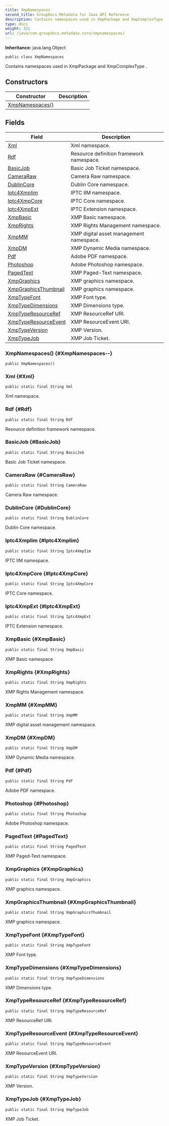 ```yaml
---
title: XmpNamespaces
second_title: GroupDocs.Metadata for Java API Reference
description: Contains namespaces used in XmpPackage and XmpComplexType.
type: docs
weight: 321
url: /java/com.groupdocs.metadata.core/xmpnamespaces/
---
```

**Inheritance:**
java.lang.Object
```
public class XmpNamespaces
```

Contains namespaces used in  XmpPackage  and  XmpComplexType .
## Constructors

| Constructor | Description |
| --- | --- |
| [XmpNamespaces()](#XmpNamespaces--) |  |
## Fields

| Field | Description |
| --- | --- |
| [Xml](#Xml) | Xml namespace. |
| [Rdf](#Rdf) | Resource definition framework namespace. |
| [BasicJob](#BasicJob) | Basic Job Ticket namespace. |
| [CameraRaw](#CameraRaw) | Camera Raw namespace. |
| [DublinCore](#DublinCore) | Dublin Core namespace. |
| [Iptc4XmpIim](#Iptc4XmpIim) | IPTC IIM namespace. |
| [Iptc4XmpCore](#Iptc4XmpCore) | IPTC Core namespace. |
| [Iptc4XmpExt](#Iptc4XmpExt) | IPTC Extension namespace. |
| [XmpBasic](#XmpBasic) | XMP Basic namespace. |
| [XmpRights](#XmpRights) | XMP Rights Management namespace. |
| [XmpMM](#XmpMM) | XMP digital asset management namespace. |
| [XmpDM](#XmpDM) | XMP Dynamic Media namespace. |
| [Pdf](#Pdf) | Adobe PDF namespace. |
| [Photoshop](#Photoshop) | Adobe Photoshop namespace. |
| [PagedText](#PagedText) | XMP Paged-Text namespace. |
| [XmpGraphics](#XmpGraphics) | XMP graphics namespace. |
| [XmpGraphicsThumbnail](#XmpGraphicsThumbnail) | XMP graphics namespace. |
| [XmpTypeFont](#XmpTypeFont) | XMP Font type. |
| [XmpTypeDimensions](#XmpTypeDimensions) | XMP Dimensions type. |
| [XmpTypeResourceRef](#XmpTypeResourceRef) | XMP ResourceRef URI. |
| [XmpTypeResourceEvent](#XmpTypeResourceEvent) | XMP ResourceEvent URI. |
| [XmpTypeVersion](#XmpTypeVersion) | XMP Version. |
| [XmpTypeJob](#XmpTypeJob) | XMP Job Ticket. |
### XmpNamespaces() {#XmpNamespaces--}
```
public XmpNamespaces()
```


### Xml {#Xml}
```
public static final String Xml
```


Xml namespace.

### Rdf {#Rdf}
```
public static final String Rdf
```


Resource definition framework namespace.

### BasicJob {#BasicJob}
```
public static final String BasicJob
```


Basic Job Ticket namespace.

### CameraRaw {#CameraRaw}
```
public static final String CameraRaw
```


Camera Raw namespace.

### DublinCore {#DublinCore}
```
public static final String DublinCore
```


Dublin Core namespace.

### Iptc4XmpIim {#Iptc4XmpIim}
```
public static final String Iptc4XmpIim
```


IPTC IIM namespace.

### Iptc4XmpCore {#Iptc4XmpCore}
```
public static final String Iptc4XmpCore
```


IPTC Core namespace.

### Iptc4XmpExt {#Iptc4XmpExt}
```
public static final String Iptc4XmpExt
```


IPTC Extension namespace.

### XmpBasic {#XmpBasic}
```
public static final String XmpBasic
```


XMP Basic namespace.

### XmpRights {#XmpRights}
```
public static final String XmpRights
```


XMP Rights Management namespace.

### XmpMM {#XmpMM}
```
public static final String XmpMM
```


XMP digital asset management namespace.

### XmpDM {#XmpDM}
```
public static final String XmpDM
```


XMP Dynamic Media namespace.

### Pdf {#Pdf}
```
public static final String Pdf
```


Adobe PDF namespace.

### Photoshop {#Photoshop}
```
public static final String Photoshop
```


Adobe Photoshop namespace.

### PagedText {#PagedText}
```
public static final String PagedText
```


XMP Paged-Text namespace.

### XmpGraphics {#XmpGraphics}
```
public static final String XmpGraphics
```


XMP graphics namespace.

### XmpGraphicsThumbnail {#XmpGraphicsThumbnail}
```
public static final String XmpGraphicsThumbnail
```


XMP graphics namespace.

### XmpTypeFont {#XmpTypeFont}
```
public static final String XmpTypeFont
```


XMP Font type.

### XmpTypeDimensions {#XmpTypeDimensions}
```
public static final String XmpTypeDimensions
```


XMP Dimensions type.

### XmpTypeResourceRef {#XmpTypeResourceRef}
```
public static final String XmpTypeResourceRef
```


XMP ResourceRef URI.

### XmpTypeResourceEvent {#XmpTypeResourceEvent}
```
public static final String XmpTypeResourceEvent
```


XMP ResourceEvent URI.

### XmpTypeVersion {#XmpTypeVersion}
```
public static final String XmpTypeVersion
```


XMP Version.

### XmpTypeJob {#XmpTypeJob}
```
public static final String XmpTypeJob
```


XMP Job Ticket.

